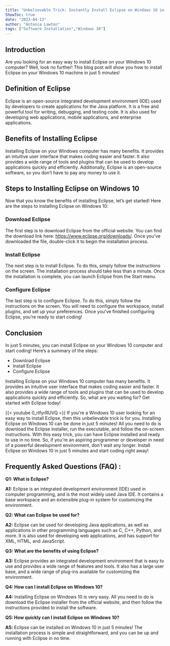 ```yaml
---
title: "Unbelievable Trick: Instantly Install Eclipse on Windows 10 in Just 5 Minutes!"
ShowToc: true 
date: "2023-04-13"
author: "Antonia Lawton" 
tags: ["Software Installation","Windows 10"]
---
```

## Introduction
Are you looking for an easy way to install Eclipse on your Windows 10 computer? Well, look no further! This blog post will show you how to install Eclipse on your Windows 10 machine in just 5 minutes! 

## Definition of Eclipse
Eclipse is an open-source integrated development environment (IDE) used by developers to create applications for the Java platform. It is a free and powerful tool for writing, debugging, and testing code. It is also used for developing web applications, mobile applications, and enterprise applications. 

## Benefits of Installing Eclipse
Installing Eclipse on your Windows  computer has many benefits. It provides an intuitive user interface that makes coding easier and faster. It also provides a wide range of tools and plugins that can be used to develop applications quickly and efficiently. Additionally, Eclipse is an open-source software, so you don’t have to pay any money to use it. 

## Steps to Installing Eclipse on Windows 10
Now that you know the benefits of installing Eclipse, let’s get started! Here are the steps to installing Eclipse on Windows 10: 

### Download Eclipse 
The first step is to download Eclipse from the official website. You can find the download link here: https://www.eclipse.org/downloads/. Once you’ve downloaded the file, double-click it to begin the installation process. 

### Install Eclipse
The next step is to install Eclipse. To do this, simply follow the instructions on the screen. The installation process should take less than a minute. Once the installation is complete, you can launch Eclipse from the Start menu. 

### Configure Eclipse
The last step is to configure Eclipse. To do this, simply follow the instructions on the screen. You will need to configure the workspace, install plugins, and set up your preferences. Once you’ve finished configuring Eclipse, you’re ready to start coding! 

## Conclusion
In just 5 minutes, you can install Eclipse on your Windows 10 computer and start coding! Here’s a summary of the steps: 

- Download Eclipse 
- Install Eclipse 
- Configure Eclipse 

Installing Eclipse on your Windows 10 computer has many benefits. It provides an intuitive user interface that makes coding easier and faster. It also provides a wide range of tools and plugins that can be used to develop applications quickly and efficiently. So, what are you waiting for? Get started with Eclipse today!

{{< youtube 0_rIfyrRUVQ >}} 
If you're a Windows 10 user looking for an easy way to install Eclipse, then this unbelievable trick is for you. Installing Eclipse on Windows 10 can be done in just 5 minutes! All you need to do is download the Eclipse installer, run the executable, and follow the on-screen instructions. With this easy trick, you can have Eclipse installed and ready to use in no time. So, if you're an aspiring programmer or developer in need of a powerful development environment, don't wait any longer. Install Eclipse on Windows 10 in just 5 minutes and start coding right away!

## Frequently Asked Questions (FAQ) :
**Q1: What is Eclipse?**

**A1:** Eclipse is an integrated development environment (IDE) used in computer programming, and is the most widely used Java IDE. It contains a base workspace and an extensible plug-in system for customizing the environment.

**Q2: What can Eclipse be used for?**

**A2:** Eclipse can be used for developing Java applications, as well as applications in other programming languages such as C, C++, Python, and more. It is also used for developing web applications, and has support for XML, HTML, and JavaScript.

**Q3: What are the benefits of using Eclipse?**

**A3:** Eclipse provides an integrated development environment that is easy to use and provides a wide range of features and tools. It also has a large user base, and a wide range of plug-ins available for customizing the environment.

**Q4: How can I install Eclipse on Windows 10?**

**A4:** Installing Eclipse on Windows 10 is very easy. All you need to do is download the Eclipse installer from the official website, and then follow the instructions provided to install the software.

**Q5: How quickly can I install Eclipse on Windows 10?**

**A5:** Eclipse can be installed on Windows 10 in just 5 minutes! The installation process is simple and straightforward, and you can be up and running with Eclipse in no time.





